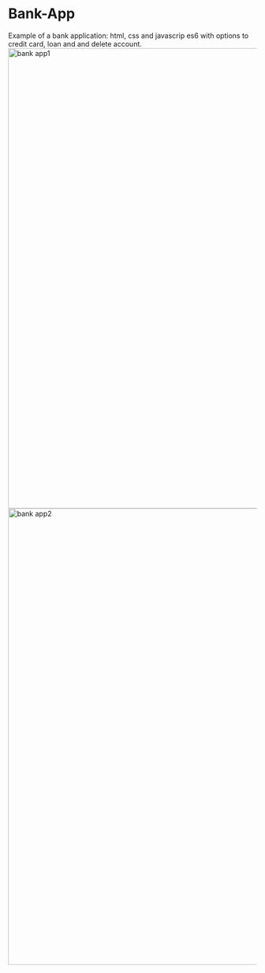 # Bank-App
Example of a bank application: html, css and javascrip es6 with options to credit card, loan and and delete account.
<img width="934" alt="bank app1" src="https://user-images.githubusercontent.com/81823496/200356006-eb4ba9ae-2a5a-4b1d-b060-83c05375c2e9.PNG">
<img width="926" alt="bank app2" src="https://user-images.githubusercontent.com/81823496/200356029-c41c2453-8b23-4c9a-af72-ee4f503256f9.PNG">
